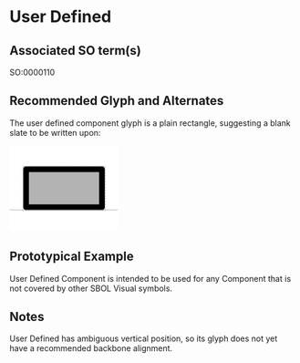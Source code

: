 # User Defined

## Associated SO term(s)
SO:0000110 

## Recommended Glyph and Alternates
The user defined component glyph is a plain rectangle, suggesting a blank slate to be written upon:

![glyph specification](user-defined-specification.png)

## Prototypical Example

User Defined Component is intended to be used for any Component that is not covered by other SBOL Visual symbols.

## Notes
User Defined has ambiguous vertical position, so its glyph does not yet have a recommended backbone alignment.
